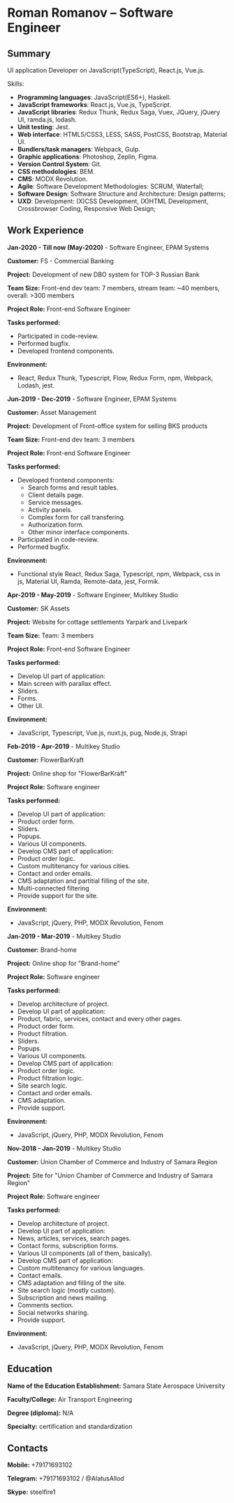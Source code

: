 # Roman Romanov – Software Engineer

## Summary

UI application Developer on JavaScript(TypeScript), React.js, Vue.js.

Skills:

- **Programming languages**: JavaScript(ES6+), Haskell.
- **JavaScript frameworks**: React.js, Vue.js, TypeScript.
- **JavaScript libraries**: Redux Thunk, Redux Saga, Vuex, JQuery, jQuery UI, ramda.js, lodash.
- **Unit testing**: Jest.
- **Web interface**: HTML5/CSS3, LESS, SASS, PostCSS, Bootstrap, Material UI.
- **Bundlers/task managers**: Webpack, Gulp.
- **Graphic applications**: Photoshop, Zeplin, Figma.
- **Version Control System**: Git.
- **CSS methodologies**: BEM.
- **CMS**: MODX Revolution.
- **Agile**: Software Development Methodologies: SCRUM, Waterfall;
- **Software Design**: Software Structure and Architecture: Design patterns;
- **UXD**: Development: (X)CSS Development, (X)HTML Development, Crossbrowser Coding, Responsive Web Design;

## Work Experience

**Jan-2020 - Till now (May-2020)** - Software Engineer, EPAM Systems

**Customer:** FS - Commercial Banking

**Project:** Development of new DBO system for TOP-3 Russian Bank

**Team Size:** Front-end dev team: 7 members, stream team: ~40 members, overall: >300 members

**Project Role:** Front-end Software Engineer

**Tasks performed:**

- Participated in code-review.
- Performed bugfix.
- Developed frontend components.

**Environment:**

- React, Redux Thunk, Typescript, Flow, Redux Form, npm, Webpack, Lodash, jest.

**Jun-2019 - Dec-2019** - Software Engineer, EPAM Systems

**Customer:** Asset Management

**Project:** Development of Front-office system for selling BKS products

**Team Size:** Front-end dev team: 3 members

**Project Role:** Front-end Software Engineer

**Tasks performed:**

- Developed frontend components:
  - Search forms and result tables.
  - Client details page.
  - Service messages.
  - Activity panels.
  - Complex form for call transfering.
  - Authorization form.
  - Other minor interface components.
- Participated in code-review.
- Performed bugfix.

**Environment:**

- Functional style React, Redux Saga, Typescript, npm, Webpack, css in js, Material UI, Ramda, Remote-data, jest, Formik.

**Apr-2019 - May-2019** - Software Engineer, Multikey Studio

**Customer:** SK Assets

**Project:** Website for cottage settlements Yarpark and Livepark

**Team Size:** Team: 3 members

**Project Role:** Front-end Software Engineer

**Tasks performed:**

- Develop UI part of application:
- Main screen with parallax effect.
- Sliders.
- Forms.
- Other UI.

**Environment:**

- JavaScript, Typescript, Vue.js, nuxt.js, pug, Node.js, Strapi

**Feb-2019 - Apr-2019** - Multikey Studio

**Customer:** FlowerBarKraft

**Project:** Online shop for &quot;FlowerBarKraft&quot;

**Project Role:** Software engineer

**Tasks performed:**

- Develop UI part of application:
- Product order form.
- Sliders.
- Popups.
- Various UI components.
- Develop CMS part of application:
- Product order logic.
- Custom multitenancy for various cities.
- Contact and order emails.
- CMS adaptation and partitial filling of the site.
- Multi-connected filtering
- Provide support for the site.

**Environment:**

- JavaScript, jQuery, PHP, MODX Revolution, Fenom

**Jan-2019 - Mar-2019** - Multikey Studio

**Customer:** Brand-home

**Project:** Online shop for &quot;Brand-home&quot;

**Project Role:** Software engineer

**Tasks performed:**

- Develop architecture of project.
- Develop UI part of application:
- Product, fabric, services, contact and every other pages.
- Product order form.
- Product filtration.
- Sliders.
- Popups.
- Various UI components.
- Develop CMS part of application:
- Product order logic.
- Product filtration logic.
- Site search logic.
- Contact and order emails.
- CMS adaptation.
- Provide support.

**Environment:**

- JavaScript, jQuery, PHP, MODX Revolution, Fenom

**Nov-2018 - Jan-2019** - Multikey Studio

**Customer:** Union Chamber of Commerce and Industry of Samara Region

**Project:** Site for &quot;Union Chamber of Commerce and Industry of Samara Region&quot;

**Project Role:** Software engineer

**Tasks performed:**

- Develop architecture of project.
- Develop UI part of application:
- News, articles, services, search pages.
- Contact forms, subscription forms.
- Various UI components (all of them, basically).
- Develop CMS part of application:
- Custom multitenancy for various languages.
- Contact emails.
- CMS adaptation and filling of the site.
- Site search logic (mostly custom).
- Subscription and news mailing.
- Comments section.
- Social networks sharing.
- Provide support.

**Environment:**

- JavaScript, jQuery, PHP, MODX Revolution, Fenom

## Education

**Name of the Education Establishment:** Samara State Aerospace University

**Faculty/College:** Air Transport Engineering

**Degree (diploma):** N/A

**Specialty:** certification and standardization

## Contacts

**Mobile:** +79171693102

**Telegram:** +79171693102 / @AlatusAllod

**Skype:** steelfire1
